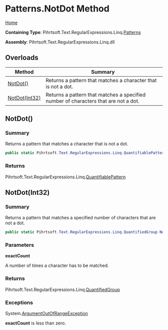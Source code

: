 # Patterns\.NotDot Method

[Home](../../../../../../README.md)

**Containing Type**: Pihrtsoft\.Text\.RegularExpressions\.Linq\.[Patterns](../README.md)

**Assembly**: Pihrtsoft\.Text\.RegularExpressions\.Linq\.dll

## Overloads

| Method | Summary |
| ------ | ------- |
| [NotDot()](#Pihrtsoft_Text_RegularExpressions_Linq_Patterns_NotDot) | Returns a pattern that matches a character that is not a dot\. |
| [NotDot(Int32)](#Pihrtsoft_Text_RegularExpressions_Linq_Patterns_NotDot_System_Int32_) | Returns a pattern that matches a specified number of characters that are not a dot\. |

## NotDot\(\) <a name="Pihrtsoft_Text_RegularExpressions_Linq_Patterns_NotDot"></a>

### Summary

Returns a pattern that matches a character that is not a dot\.

```csharp
public static Pihrtsoft.Text.RegularExpressions.Linq.QuantifiablePattern NotDot()
```

### Returns

Pihrtsoft\.Text\.RegularExpressions\.Linq\.[QuantifiablePattern](../../QuantifiablePattern/README.md)

## NotDot\(Int32\) <a name="Pihrtsoft_Text_RegularExpressions_Linq_Patterns_NotDot_System_Int32_"></a>

### Summary

Returns a pattern that matches a specified number of characters that are not a dot\.

```csharp
public static Pihrtsoft.Text.RegularExpressions.Linq.QuantifiedGroup NotDot(int exactCount)
```

### Parameters

**exactCount**

A number of times a character has to be matched\.

### Returns

Pihrtsoft\.Text\.RegularExpressions\.Linq\.[QuantifiedGroup](../../QuantifiedGroup/README.md)

### Exceptions

System\.[ArgumentOutOfRangeException](https://docs.microsoft.com/en-us/dotnet/api/system.argumentoutofrangeexception)

**exactCount** is less than zero\.

